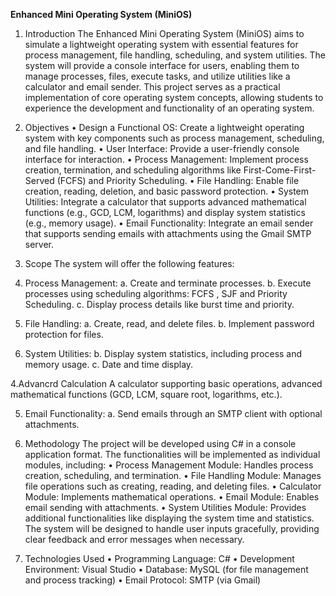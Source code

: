 **Enhanced Mini Operating System (MiniOS)**



1. Introduction
  The Enhanced Mini Operating System (MiniOS) aims to simulate a lightweight operating
  system with essential features for process management, file handling, scheduling, and
  system utilities. The system will provide a console interface for users, enabling them to
  manage processes, files, execute tasks, and utilize utilities like a calculator and email
  sender. This project serves as a practical implementation of core operating system
  concepts, allowing students to experience the development and functionality of an
  operating system.

2. Objectives
  • Design a Functional OS: Create a lightweight operating system with key
  components such as process management, scheduling, and file handling.
  • User Interface: Provide a user-friendly console interface for interaction.
  • Process Management: Implement process creation, termination, and scheduling
  algorithms like First-Come-First-Served (FCFS) and Priority Scheduling.
  • File Handling: Enable file creation, reading, deletion, and basic password
  protection.
  • System Utilities: Integrate a calculator that supports advanced mathematical
  functions (e.g., GCD, LCM, logarithms) and display system statistics (e.g., memory
  usage).
  • Email Functionality: Integrate an email sender that supports sending emails with
  attachments using the Gmail SMTP server.

3. Scope
The system will offer the following features:
  1. Process Management:
  a. Create and terminate processes.
  b. Execute processes using scheduling algorithms: FCFS , SJF and Priority
  Scheduling.
  c. Display process details like burst time and priority.
  
  2. File Handling:
  a. Create, read, and delete files.
  b. Implement password protection for files.

  3. System Utilities:
  b. Display system statistics, including process and memory usage.
  c. Date and time display.

  4.Advancrd Calculation
  A calculator supporting basic operations, advanced mathematical functions
  (GCD, LCM, square root, logarithms, etc.).
  
  5. Email Functionality:
  a. Send emails through an SMTP client with optional attachments.

4. Methodology
  The project will be developed using C# in a console application format. The functionalities
  will be implemented as individual modules, including:
  • Process Management Module: Handles process creation, scheduling, and
  termination.
  • File Handling Module: Manages file operations such as creating, reading, and
  deleting files.
  • Calculator Module: Implements mathematical operations.
  • Email Module: Enables email sending with attachments.
  • System Utilities Module: Provides additional functionalities like displaying the
  system time and statistics.
  The system will be designed to handle user inputs gracefully, providing clear feedback and
  error messages when necessary.

6. Technologies Used
  • Programming Language: C#
  • Development Environment: Visual Studio
  • Database: MySQL (for file management and process tracking)
  • Email Protocol: SMTP (via Gmail)
